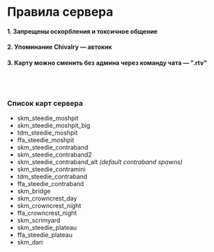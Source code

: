 # Правила сервера

#### 1. Запрещены оскорбления и токсичное общение
#### 2. Упоминание Chivalry — автокик
#### 3. Карту можно сменить без админа через команду чата — ".rtv"

<br/><br/>
### Список карт сервера

- skm_steedie_moshpit
- skm_steedie_moshpit_big
- tdm_steedie_moshpit
- ffa_steedie_moshpit
- skm_steedie_contraband
- skm_steedie_contraband2
- skm_steedie_contraband_alt *(default contraband spawns)*
- skm_steedie_contramini
- tdm_steedie_contraband
- ffa_steedie_contraband
- skm_bridge
- skm_crowncrest_day
- skm_crowncrest_night
- ffa_crowncrest_night
- skm_scrimyard
- skm_steedie_plateau
- ffa_steedie_plateau
- skm_dari
